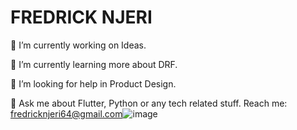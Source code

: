 # FREDRICK NJERI
🔭 I’m currently working on Ideas.

🌱 I’m currently learning more about DRF.

🤔 I’m looking for help in Product Design.

💬 Ask me about Flutter, Python or any tech related stuff.
  Reach me: fredricknjeri64@gmail.com![image](https://user-images.githubusercontent.com/44103368/123129228-76c69800-d454-11eb-929a-6525deefc476.png)
